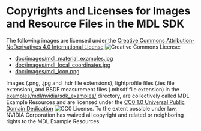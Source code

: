 Copyrights and Licenses for Images and Resource Files in the MDL SDK
====================================================================

The following images are licensed under the
[Creative Commons Attribution-NoDerivatives 4.0 International
License](http://creativecommons.org/licenses/by-nd/4.0/)
![Creative Commons License](https://i.creativecommons.org/l/by-nd/4.0/80x15.png):

* [doc/images/mdl_material_examples.jpg](doc/images/mdl_material_examples.jpg)
* [doc/images/mdl_local_coordinates.jpg](doc/images/mdl_local_coordinates.jpg)
* [doc/images/mdl_icon.png](doc/images/mdl_icon.png)

Images (.png, .jpg and .hdr file extensions), lightprofile files (.ies file
extension), and BSDF measurement files (.mbsdf file extension) in the
[examples/mdl/nvidia/sdk_examples/](examples/mdl/nvidia/sdk_examples/)
directory, are collectively called MDL Example Resources and are licensed under
the [CC0 1.0 Universal Public Domain
Dedication](http://creativecommons.org/publicdomain/zero/1.0/)
![CC0 License](https://licensebuttons.net/p/zero/1.0/80x15.png). To the extent
possible under law, NVIDIA Corporation has waived all copyright and related or
neighboring rights to the MDL Example Resources.

